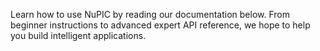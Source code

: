 Learn how to use NuPIC by reading our documentation below. From beginner
instructions to advanced expert API reference, we hope to help you build
intelligent applications.
